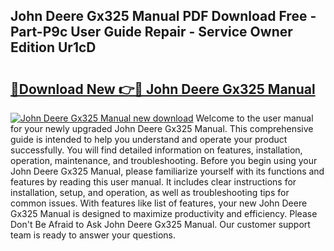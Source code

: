 ## John Deere Gx325 Manual PDF Download Free - Part-P9c User Guide Repair - Service Owner Edition Ur1cD

# <h2><a href="http://bc93148.oget.top/?id=John+Deere+Gx325+Manual">🔗Download New 👉🔴 John Deere Gx325 Manual</a></h2>

[![John Deere Gx325 Manual new download](https://i.imgur.com/5g1atiW.png)](http://bc93148.oget.top/?id=John+Deere+Gx325+Manual)
Welcome to the user manual for your newly upgraded John Deere Gx325 Manual. This comprehensive guide is intended to help you understand and operate your product successfully. You will find detailed information on features, installation, operation, maintenance, and troubleshooting. Before you begin using your John Deere Gx325 Manual, please familiarize yourself with its functions and features by reading this user manual. It includes clear instructions for installation, setup, and operation, as well as troubleshooting tips for common issues. With features like list of features, your new John Deere Gx325 Manual is designed to maximize productivity and efficiency. Please Don't Be Afraid to Ask John Deere Gx325 Manual. Our customer support team is ready to answer your questions.
